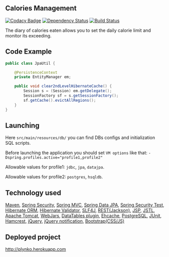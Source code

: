 ## Calories Management
[![Codacy Badge](https://api.codacy.com/project/badge/Grade/cd2d28ab27424a6aa33badbccfcffaca)](https://www.codacy.com/app/pavlo-plynko/CaloriesManagement?utm_source=github.com&amp;utm_medium=referral&amp;utm_content=shcho-isle/CaloriesManagement&amp;utm_campaign=Badge_Grade)
[![Dependency Status](https://dependencyci.com/github/shcho-isle/CaloriesManagement/badge)](https://dependencyci.com/github/shcho-isle/CaloriesManagement)
[![Build Status](https://travis-ci.org/shcho-isle/CaloriesManagement.svg?branch=master)](https://travis-ci.org/shcho-isle/CaloriesManagement)

The diary of calories eaten allows you to set the daily calorie limit and monitor its exceeding.

## Code Example
```java
public class JpaUtil {

    @PersistenceContext
    private EntityManager em;

    public void clear2ndLevelHibernateCache() {
        Session s = (Session) em.getDelegate();
        SessionFactory sf = s.getSessionFactory();
        sf.getCache().evictAllRegions();
    }
}
```
    
## Launching
Here `src/main/resources/db/` you can find DBs configs and initialization SQL scripts.

Before launching the application you should set `VM options` like that: `-Dspring.profiles.active="profile1,profile2"`

Allowable values for profile1: `jdbc`, `jpa`, `datajpa`.

Allowable values for profile2: `postgres`, `hsqldb`.


## Technology used
<a href="http://www.apache-maven.ru/">Maven</a>,
<a href="http://projects.spring.io/spring-security/">Spring Security</a>,
<a href="http://docs.spring.io/spring/docs/current/spring-framework-reference/html/mvc.html">Spring MVC</a>,
<a href="http://projects.spring.io/spring-data-jpa/">Spring Data JPA</a>,
<a href="http://spring.io/blog/2014/05/07/preview-spring-security-test-method-security">Spring Security Test</a>,
<a href="http://hibernate.org/orm/">Hibernate ORM</a>,
<a href="http://hibernate.org/validator/">Hibernate Validator</a>,
<a href="http://www.slf4j.org/">SLF4J</a>,
<a href="https://github.com/FasterXML/jackson">REST(Jackson)</a>,
<a href="http://ru.wikipedia.org/wiki/JSP">JSP</a>,
<a href="http://en.wikipedia.org/wiki/JavaServer_Pages_Standard_Tag_Library">JSTL</a>,
<a href="http://tomcat.apache.org/">Apache Tomcat</a>,
<a href="http://www.webjars.org/">WebJars</a>,
<a href="http://datatables.net/">DataTables plugin</a>,
<a href="http://ehcache.org">Ehcache</a>,
<a href="http://www.postgresql.org/">PostgreSQL</a>,
<a href="http://junit.org/">JUnit</a>,
<a href="http://hamcrest.org/JavaHamcrest/">Hamcrest</a>,
<a href="http://jquery.com/">jQuery</a>,
<a href="http://ned.im/noty/">jQuery notification</a>,
<a href="http://getbootstrap.com/">Bootstrap(CSS/JS)</a>

## Deployed project
http://plynko.herokuapp.com